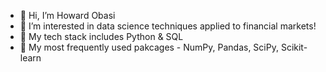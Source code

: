 - 👋 Hi, I’m Howard Obasi 
- 👀 I’m interested in data science techniques applied to financial markets!
- 🌱 My tech stack includes Python & SQL 
- 🧰 My most frequently used pakcages - NumPy, Pandas, SciPy, Scikit-learn

<!---
how11ob/how11ob is a ✨ special ✨ repository because its `README.md` (this file) appears on your GitHub profile.
You can click the Preview link to take a look at your changes.
--->
